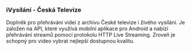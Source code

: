 ### iVysílání - Česká Televize

Doplněk pro přehrávání videí z archivu České televize i živého vysílání. Je založen na API, které využívá mobilní aplikace pro Android a nabízí přehrávání streamů pomocí protokolu HTTP Live Streaming. Zroveň je schopný pro video vybrat nejlepší dostupnou kvalitu.
